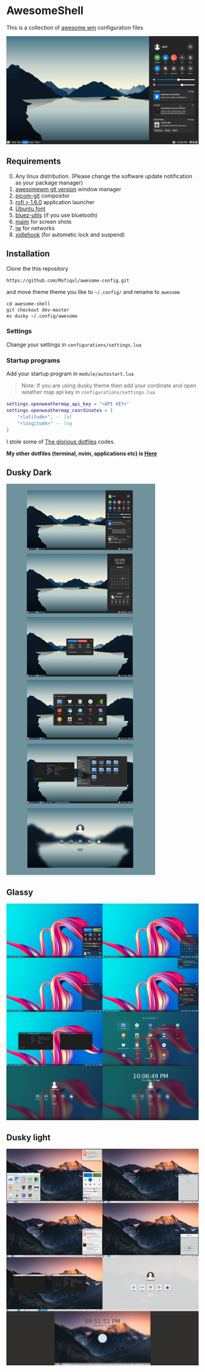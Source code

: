 # AwesomeShell

This is a collection of [awesome wm](https://awesomewm.org/) configuration files

![Screen shot](./screen-shots/front.png)

## Requirements
0. Any linux distribution. (Please change the software update notification as your package manager)
1. [awesomewm git version](https://awesomewm.org/)  window manager
2. [picom-git](https://github.com/yshui/picom)  compositor
3. [rofi > 1.6.0](https://github.com/davatorium/rofi)  application launcher
4. [Ubuntu font](https://archlinux.org/packages/community/any/ttf-ubuntu-font-family/)
5. [bluez-utils](https://archlinux.org/packages/extra/x86_64/bluez-utils/) (if you use bluetooth)
6. [maim](https://archlinux.org/packages/community/x86_64/scrot/) for screen shots
7. [iw](https://archlinux.org/packages/core/x86_64/iw/) for networks
8. [xidlehook](https://github.com/jD91mZM2/xidlehook) (for autometic lock and suspend)

## Installation
Clone the this repository 

```
https://github.com/Mofiqul/awesome-config.git
```
and move theme theme you like to `~/.config/` and rename to `awesome`

```
cd awesome-shell
git checkout dev-master  
mv dusky ~/.config/awesome
```

### Settings
Change your settings in `configurations/settings.lua`

### Startup programs
Add your startup program in  `module/autostart.lua`

> Note: If you are using dusky theme then add your cordinate and open weather map api key in `configurations/settings.lua`

```lua
settings.openweathermap_api_key = "<API KEY>"
settings.openweathermap_coordinates = {
	"<latitude>", -- lat
	"<longitude>" -- lng
}
```

I stole some of [The glorious dotfiles](https://github.com/manilarome/the-glorious-dotfiles) codes. 

**My other dotfiles (terminal, nvim, applications etc) is [Here](https://github.com/Mofiqul/Dotfiles)**

## Dusky Dark 
![Awesome dusky theme](./screen-shots/dusky.png)

## Glassy
![Awesome glassy theme](./screen-shots/glassy.png)


## Dusky light
![Awesome dusky light theme](./screen-shots/dusky-light.png)
